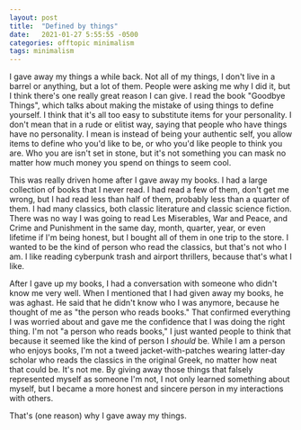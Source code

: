```yaml
---
layout: post
title:  "Defined by things"
date:   2021-01-27 5:55:55 -0500
categories: offtopic minimalism
tags: minimalism
---
```

I gave away my things a while back.  Not all of my things, I don't live in a barrel or anything, but a lot of them.  People were asking me why I did it, but I think there's one really great reason I can give.  I read the book "Goodbye Things", which talks about making the mistake of using things to define yourself.  I think that it's all too easy to substitute items for your personality.  I don't mean that in a rude or elitist way, saying that people who have things have no personality.  I mean is instead of being your authentic self, you allow items to define who you'd like to be, or who you'd like people to think you are.  Who you are isn't set in stone, but it's not something you can mask no matter how much money you spend on things to seem cool.

This was really driven home after I gave away my books.  I had a large collection of books that I never read.  I had read a few of them, don't get me wrong, but I had read less than half of them, probably less than a quarter of them.  I had many classics, both classic literature and classic science fiction.  There was no way I was going to read Les Miserables, War and Peace, and Crime and Punishment in the same day, month, quarter, year, or even lifetime if I'm being honest, but I bought all of them in one trip to the store.  I wanted to be the kind of person who read the classics, but that's not who I am.  I like reading cyberpunk trash and airport thrillers, because that's what I like.

After I gave up my books, I had a conversation with someone who didn't know me very well.  When I mentioned that I had given away my books, he was aghast.  He said that he didn't know who I was anymore, because he thought of me as "the person who reads books."  That confirmed everything I was worried about and gave me the confidence that I was doing the right thing.  I'm not "a person who reads books," I just wanted people to think that because it seemed like the kind of person I *should* be.  While I am a person who enjoys books, I'm not a tweed jacket-with-patches wearing latter-day scholar who reads the classics in the original Greek, no matter how neat that could be.  It's not me.  By giving away those things that falsely represented myself as someone I'm not, I not only learned something about myself, but I became a more honest and sincere person in my interactions with others.

That's (one reason) why I gave away my things.